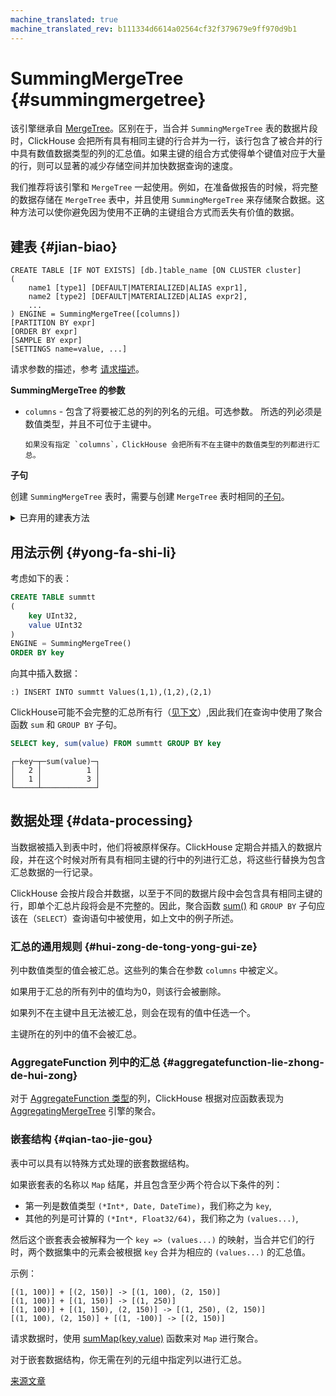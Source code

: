 ```yaml
---
machine_translated: true
machine_translated_rev: b111334d6614a02564cf32f379679e9ff970d9b1
---
```


# SummingMergeTree {#summingmergetree}

该引擎继承自 [MergeTree](mergetree.md)。区别在于，当合并 `SummingMergeTree` 表的数据片段时，ClickHouse 会把所有具有相同主键的行合并为一行，该行包含了被合并的行中具有数值数据类型的列的汇总值。如果主键的组合方式使得单个键值对应于大量的行，则可以显著的减少存储空间并加快数据查询的速度。

我们推荐将该引擎和 `MergeTree` 一起使用。例如，在准备做报告的时候，将完整的数据存储在 `MergeTree` 表中，并且使用 `SummingMergeTree` 来存储聚合数据。这种方法可以使你避免因为使用不正确的主键组合方式而丢失有价值的数据。

## 建表 {#jian-biao}

    CREATE TABLE [IF NOT EXISTS] [db.]table_name [ON CLUSTER cluster]
    (
        name1 [type1] [DEFAULT|MATERIALIZED|ALIAS expr1],
        name2 [type2] [DEFAULT|MATERIALIZED|ALIAS expr2],
        ...
    ) ENGINE = SummingMergeTree([columns])
    [PARTITION BY expr]
    [ORDER BY expr]
    [SAMPLE BY expr]
    [SETTINGS name=value, ...]

请求参数的描述，参考 [请求描述](../../../engines/table_engines/mergetree_family/summingmergetree.md)。

**SummingMergeTree 的参数**

-   `columns` - 包含了将要被汇总的列的列名的元组。可选参数。
    所选的列必须是数值类型，并且不可位于主键中。

        如果没有指定 `columns`，ClickHouse 会把所有不在主键中的数值类型的列都进行汇总。

**子句**

创建 `SummingMergeTree` 表时，需要与创建 `MergeTree` 表时相同的[子句](mergetree.md)。

<details markdown="1">

<summary>已弃用的建表方法</summary>

!!! attention "注意"
    不要在新项目中使用该方法，可能的话，请将旧项目切换到上述方法。

    CREATE TABLE [IF NOT EXISTS] [db.]table_name [ON CLUSTER cluster]
    (
        name1 [type1] [DEFAULT|MATERIALIZED|ALIAS expr1],
        name2 [type2] [DEFAULT|MATERIALIZED|ALIAS expr2],
        ...
    ) ENGINE [=] SummingMergeTree(date-column [, sampling_expression], (primary, key), index_granularity, [columns])

除 `columns` 外的所有参数都与 `MergeTree` 中的含义相同。

-   `columns` — 包含将要被汇总的列的列名的元组。可选参数。有关说明，请参阅上文。

</details>

## 用法示例 {#yong-fa-shi-li}

考虑如下的表：

``` sql
CREATE TABLE summtt
(
    key UInt32,
    value UInt32
)
ENGINE = SummingMergeTree()
ORDER BY key
```

向其中插入数据：

    :) INSERT INTO summtt Values(1,1),(1,2),(2,1)

ClickHouse可能不会完整的汇总所有行（[见下文](#data-processing)）,因此我们在查询中使用了聚合函数 `sum` 和 `GROUP BY` 子句。

``` sql
SELECT key, sum(value) FROM summtt GROUP BY key
```

    ┌─key─┬─sum(value)─┐
    │   2 │          1 │
    │   1 │          3 │
    └─────┴────────────┘

## 数据处理 {#data-processing}

当数据被插入到表中时，他们将被原样保存。ClickHouse 定期合并插入的数据片段，并在这个时候对所有具有相同主键的行中的列进行汇总，将这些行替换为包含汇总数据的一行记录。

ClickHouse 会按片段合并数据，以至于不同的数据片段中会包含具有相同主键的行，即单个汇总片段将会是不完整的。因此，聚合函数 [sum()](../../../engines/table_engines/mergetree_family/summingmergetree.md#agg_function-sum) 和 `GROUP BY` 子句应该在（`SELECT`）查询语句中被使用，如上文中的例子所述。

### 汇总的通用规则 {#hui-zong-de-tong-yong-gui-ze}

列中数值类型的值会被汇总。这些列的集合在参数 `columns` 中被定义。

如果用于汇总的所有列中的值均为0，则该行会被删除。

如果列不在主键中且无法被汇总，则会在现有的值中任选一个。

主键所在的列中的值不会被汇总。

### AggregateFunction 列中的汇总 {#aggregatefunction-lie-zhong-de-hui-zong}

对于 [AggregateFunction 类型](../../../engines/table_engines/mergetree_family/summingmergetree.md)的列，ClickHouse 根据对应函数表现为 [AggregatingMergeTree](aggregatingmergetree.md) 引擎的聚合。

### 嵌套结构 {#qian-tao-jie-gou}

表中可以具有以特殊方式处理的嵌套数据结构。

如果嵌套表的名称以 `Map` 结尾，并且包含至少两个符合以下条件的列：

-   第一列是数值类型 `(*Int*, Date, DateTime)`，我们称之为 `key`,
-   其他的列是可计算的 `(*Int*, Float32/64)`，我们称之为 `(values...)`,

然后这个嵌套表会被解释为一个 `key => (values...)` 的映射，当合并它们的行时，两个数据集中的元素会被根据 `key` 合并为相应的 `(values...)` 的汇总值。

示例：

    [(1, 100)] + [(2, 150)] -> [(1, 100), (2, 150)]
    [(1, 100)] + [(1, 150)] -> [(1, 250)]
    [(1, 100)] + [(1, 150), (2, 150)] -> [(1, 250), (2, 150)]
    [(1, 100), (2, 150)] + [(1, -100)] -> [(2, 150)]

请求数据时，使用 [sumMap(key,value)](../../../engines/table_engines/mergetree_family/summingmergetree.md) 函数来对 `Map` 进行聚合。

对于嵌套数据结构，你无需在列的元组中指定列以进行汇总。

[来源文章](https://clickhouse.tech/docs/en/operations/table_engines/summingmergetree/) <!--hide-->

